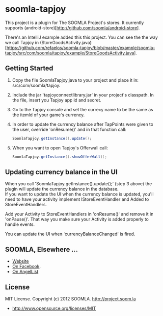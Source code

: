 soomla-tapjoy
=============

This project is a plugin for The SOOMLA Project's stores. It currently supports (android-store)[http://github.com/soomla/android-store].

There's an IntelliJ example added this this project. You can see the the way we call Tapjoy in (StoreGoodsActivity.java)[https://github.com/refaelos/soomla-tapjoy/blob/master/example/soomla-tapjoy/src/com/soomla/tapjoy/example/StoreGoodsActivity.java].

Getting Started
---

1. Copy the file SoomlaTapjoy.java to your project and place it in: src/com/soomla/tapjoy.
2. Include the jar 'tapjoyconnectlibrary.jar' in your project's classpath. In the file, insert you Tapjoy app id and secret.
3. Go to the Tapjoy console and set the currecy name to be the same as the itemId of your game's currency.
4. In order to update the currency balance after TapPoints were given to the user, override 'onResume()' and in that function call:

   ```Java
   SoomlaTapjoy.getInstance().update();
   ```

5. When you want to open Tapjoy's Offerwall call:
    
    ```Java
    SoomlaTapjoy.getInstance().showOfferWall();
    ```

Updating currency balance in the UI
---

When you call 'SoomlaTapjoy.getInstance().update();' (step 3 above) the plugin will update the currency balance in the database.  
If you want to update the UI when the currency balance is updated, you'll need to have your activity implement IStoreEventHandler and Added to StoreEventHandlers.

Add your Activity to StoreEventHandlers in 'onResume()' and remove it in 'onPause()'. That way you make sure your Activity is added properly to handle events.

You can update the UI when 'currencyBalanceChanged' is fired.

SOOMLA, Elsewhere ...
---

+ [Website](http://project.soom.la/)
+ [On Facebook](https://www.facebook.com/pages/The-SOOMLA-Project/389643294427376).
+ [On AngelList](https://angel.co/the-soomla-project)

License
---
MIT License. Copyright (c) 2012 SOOMLA. http://project.soom.la
+ http://www.opensource.org/licenses/MIT
